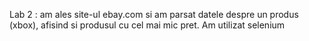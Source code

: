Lab 2 : am ales site-ul ebay.com si am parsat datele despre un produs (xbox), afisind si produsul cu cel mai mic pret. Am utilizat selenium
